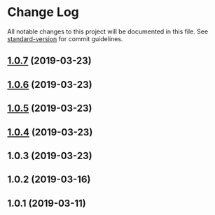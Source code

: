 # Change Log

All notable changes to this project will be documented in this file. See [standard-version](https://github.com/conventional-changelog/standard-version) for commit guidelines.

<a name="1.0.7"></a>
## [1.0.7](https://github.com/dr3s/csv-wrangler/compare/v1.0.6...v1.0.7) (2019-03-23)



<a name="1.0.6"></a>
## [1.0.6](https://github.com/dr3s/csv-wrangler/compare/v1.0.5...v1.0.6) (2019-03-23)



<a name="1.0.5"></a>
## [1.0.5](https://github.com/dr3s/csv-wrangler/compare/v1.0.4...v1.0.5) (2019-03-23)



<a name="1.0.4"></a>
## [1.0.4](https://github.com/dr3s/csv-wrangler/compare/v1.0.3...v1.0.4) (2019-03-23)



<a name="1.0.3"></a>
## 1.0.3 (2019-03-23)



<a name="1.0.2"></a>
## 1.0.2 (2019-03-16)



<a name="1.0.1"></a>
## 1.0.1 (2019-03-11)
